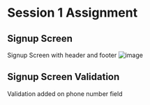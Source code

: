 # Session 1 Assignment

## Signup Screen
Signup Screen with header and footer
![image](https://github.com/danishraza12/systems_react_trainings/assets/60378949/819835b6-29e7-4607-95aa-f40c370782b8)

## Signup Screen Validation
Validation added on phone number field

